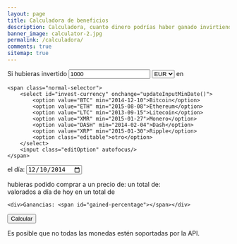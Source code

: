```yaml
---
layout: page
title: Calculadora de beneficios
description: Calculadora, cuanto dinero podrías haber ganado invirtiendo en Bitcoin u otras criptomonedas a tiempo
banner_image: calculator-2.jpg
permalink: /calculadora/
comments: true
sitemap: true
---
```


<div>
	Si hubieras invertido 
	<input id="invest-quantity" type="number" value="1000">
	<select id="invest-fiat">
		<option>EUR</option>
		<option>USD</option>
	</select> en 

	<span class="normal-selector">
		<select id="invest-currency" onchange="updateInputMinDate()">
			<option value="BTC" min="2014-12-10">Bitcoin</option>
			<option value="ETH" min="2015-08-08">Ethereum</option>
			<option value="LTC" min="2013-09-15">Litecoin</option>
			<option value="XMR" min="2015-01-27">Monero</option>
			<option value="DASH" min="2014-02-04">Dash</option>
			<option value="XRP" min="2015-01-30">Ripple</option>
			<option class="editable">otro</option>
		</select>
		<input class="editOption" autofocus/>
	</span>
</div>

<!-- datalists are not yet supported by safari, maybe if we can check whether its supported and load it only then https://stackoverflow.com/questions/7048102/check-if-html-element-is-supported , if we detect that datalists are not supported we display the one above --> 
<!-- <span class="datalist-selector">
	<input type="text" list="cryptocurrency" id="invest-currency" placeholder="Selecciona" onfocus="$('#invest-currency').val('')"/>
	<datalist id="cryptocurrency">
		<option value="BTC" min="2014-12-10">Bitcoin</option>
		<option value="ETH" min="2015-08-08">Ethereum</option>
		<option value="LTC" min="2013-09-15">Litecoin</option>
		<option value="XMR" min="2015-01-27">Monero</option>
		<option value="DASH" min="2014-02-04">Dash</option>
		<option value="XRP" min="2015-01-30">Ripple</option>
	</datalist>
</span> -->

el día:
<input id="invest-date" type="date" value="2014-12-10" min="2011-08-27">

<div id="calculator-results">
	hubieras podido comprar a un precio de:
	<span id="old-price"></span>
	un total de:
	<div>
		<span id="number-tokens"></span> 
		<span id="token"></span>
		valorados a día de hoy en un total de
		<span id="valued-amount"></span></div>

	<div>Ganancias: <span id="gained-percentage"></span></div>

</div>

<button onclick="calculateEarnings()">Calcular</button>

<span> Es posible que no todas las monedas estén soportadas por la API.</span>

<script src="{{ site.baseurl }}/js/plugins.js?{{site.time | date: '%s%N'}}"></script>
<script defer src="{{ site.baseurl }}/js/calculator.js"></script>